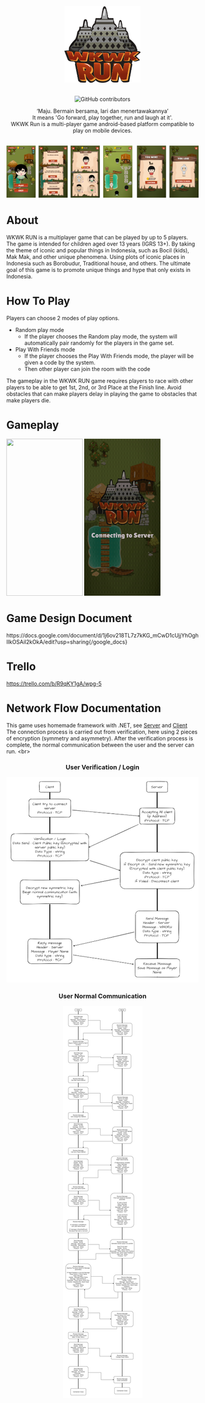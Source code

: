<!-- PROJECT LOGO -->
<div align="center">
    <img src="https://github.com/Wkwk-Run/Wkwk-Run-The-Game/blob/main/Images/logo.png" alt="Logo" width="200" height="200">
</div>
<br/>

<p align="center">
<img alt="GitHub contributors" src="https://img.shields.io/github/contributors/Wkwk-Run/Wkwk-Run-The-Game">
    </p>
   

<p align="center">
‘Maju. Bermain bersama, lari dan menertawakannya’ <br/>
It means 'Go forward, play together, run and laugh at it'. <br/>
WKWK Run is a multi-player game android-based platform compatible to play on mobile devices.
    </p>
<br/>

<img src=https://github.com/Wkwk-Run/Wkwk-Run-The-Game/blob/main/Images/All%20conto.png>

# About
WKWK RUN is a multiplayer game that can be played by up to 5 players. The game is intended for children aged over 13 years (IGRS 13+). By taking the theme of iconic and popular things in Indonesia, such as Bocil (kids), Mak Mak, and other unique phenomena. Using plots of iconic places in Indonesia such as Borobudur, Traditional house, and others. The ultimate goal of this game is to promote unique things and hype that only exists in Indonesia.

# How To Play
Players can choose 2 modes of play options. 
- Random play mode
    - If the player chooses the Random play mode, the system will automatically pair randomly for the players in the game set. 
- Play With Friends mode
    - If the player chooses the Play With Friends mode, the player will be given a code by the system.
    - Then other player can join the room with the code 
<p>
The gameplay in the WKWK RUN game requires players to race with other players to be able to get 1st, 2nd, or 3rd Place at the Finish line. Avoid obstacles that can make players delay in playing the game to obstacles that make players die.
</p>

# Gameplay
<p>
<img src="https://github.com/Wkwk-Run/Wkwk-Run-The-Game/blob/main/Images/20211223_165901.gif" width="200" height="410">
<img src="https://github.com/Wkwk-Run/Wkwk-Run-The-Game/blob/main/Images/20211223_170648.gif" width="200" height="410">

# Game Design Document
<p>
https://docs.google.com/document/d/1j6ov218TL7z7kKG_mCwD1cUjjYhOghIIkOSAiI2kOkA/edit?usp=sharing{/google_docs}
</p>

# Trello
https://trello.com/b/R9qKY1gA/wpg-5

# Network Flow Documentation
This game uses homemade framework with .NET, see [Server](https://github.com/Wkwk-Run/Wkwk-Run-The-Game/tree/main/Wkwk-Server) and [Client](https://github.com/Wkwk-Run/Wkwk-Run-The-Game/blob/main/WkWk-Run_Unity-Project/Assets/Script/General/Client.cs)<br/>
The connection process is carried out from verification, here using 2 pieces of encryption (symmetry and asymmetry). After the verification process is complete, the normal communication between the user and the server can run.
<br\>
<h3 align="center">
    User Verification / Login
    </h3>
<div align="center">
<img src=https://github.com/Wkwk-Run/Wkwk-Run-The-Game/blob/main/Images/Verification_Login.jpg>
    </div>

<h3 align="center">
    User Normal Communication
    </h3>
<div align="center">
<img src=https://github.com/Wkwk-Run/Wkwk-Run-The-Game/blob/main/Images/Normal%20Communication.jpg>
    </div>
